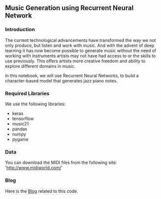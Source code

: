 ## Music Generation using Recurrent Neural Network

### Introduction

The current technological advancements have transformed the way we not only produce, but listen and work with music. And with the advent of deep learning it has now become possible to generate music without the need of working with instruments artists may not have had access to or the skills to use previously. This offers artists more creative freedom and ability to explore different domains in music.

In this notebook, we will use Recurrent Neural Networks, to build a character-based model that generates jazz piano notes.

### Required Libraries

We use the following libraries: 

- keras 
- tensorflow
- music21
- pandas 
- numpy
- pygame

### Data

You can download the MIDI files from the following site: 'http://www.midiworld.com/'

### Blog 

Here is the [Blog](https://www.hackerearth.com/blog/machine-learning/jazz-music-using-deep-learning) related to this code. 
